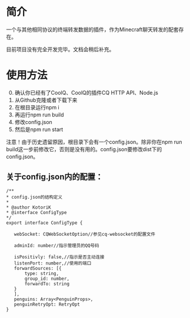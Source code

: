 # 简介
一个与其他相同协议的终端转发数据的插件，作为Minecraft聊天转发的配套存在。

目前项目没有完全开发完毕。文档会稍后补充。

# 使用方法
 0. 确认你已经有了CoolQ、CoolQ的插件CQ HTTP API、Node.js
 1. 从Github克隆或者下载下来
 2. 在根目录运行npm i
 3. 再运行npm run build
 4. 修改config.json
 5. 然后是npm run start
 
 
 注意！由于历史遗留原因，根目录下会有一个config.json。除非你在npm run build这一步前修改它，否则是没有用的。config.json要修改dist下的config.json。
 ## 关于config.json内的配置：
 ```
/**
 * config.json的结构定义
 *
 * @author KotoriK
 * @interface ConfigType
 */
export interface ConfigType {

    webSocket: CQWebSocketOption//参见cq-websocket的配置文件

    adminId: number//指示管理员的QQ号码

    isPositivly: false,//指示是否主动连接
    listenPort: number,//使用的端口
    forwardSources: [{
        type: string,
        group_id: number,
        forwardTo: string
    }
    ],
    penguins: Array<PenguinProps>,
    penguinRetryOpt: RetryOpt
}
 ```